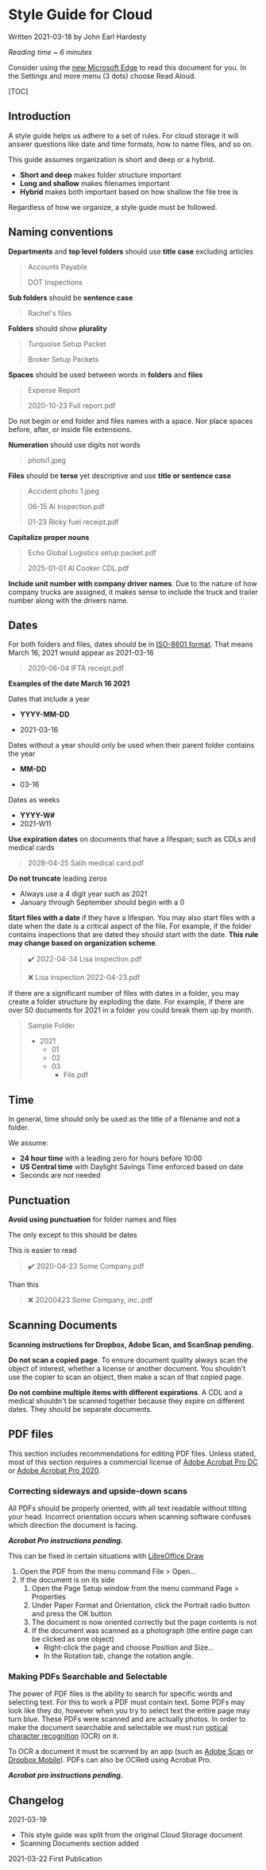 # Style Guide for Cloud

Written 2021-03-18 by John Earl Hardesty

*Reading time ~ 6 minutes*

Consider using the [new Microsoft Edge](https://www.microsoft.com/en-us/edge/features) to read this document for you. In the Settings and more menu (3 dots) choose Read Aloud. 

[TOC]

## Introduction

A style guide helps us adhere to a set of rules. For cloud storage it will answer questions like date and time formats, how to name files, and so on. 

This guide assumes organization is short and deep or a hybrid.  

* **Short and deep** makes folder structure important 
* **Long and shallow** makes filenames important
* **Hybrid** makes both important based on how shallow the file tree is

Regardless of how we organize, a style guide must be followed. 

## Naming conventions

**Departments** and **top level folders** should use **title case** excluding articles

> Accounts Payable
>
> DOT Inspections

**Sub folders** should be **sentence case**

> Rachel's files

**Folders** should show **plurality**

> Turquoise Setup Packet
>
> Broker Setup Packets

**Spaces** should be used between words in **folders** and **files**

> Expense Report
>
> 2020-10-23 Full report.pdf

Do not begin or end folder and files names with a space. Nor place spaces before, after, or inside file extensions. 

**Numeration** should use digits not words

> photo1.jpeg

**Files** should be **terse** yet descriptive and use **title or sentence case**

> Accident photo 1.jpeg
>
> 06-15 Al Inspection.pdf
>
> 01-23 Ricky fuel receipt.pdf

**Capitalize proper nouns**

> Echo Global Logistics setup packet.pdf
>
> 2025-01-01 Al Cooker CDL.pdf

**Include unit number with company driver names**. Due to the nature of how company trucks are assigned, it makes sense to include the truck and trailer number along with the drivers name. 

## Dates

For both folders and files, dates should be in [ISO-8601 format](https://en.wikipedia.org/wiki/ISO_8601). That means March 16, 2021 would appear as 2021-03-16

> 2020-06-04 IFTA receipt.pdf

**Examples of the date March 16 2021**

Dates that include a year

* **YYYY-MM-DD**

* 2021-03-16

Dates without a year should only be used when their parent folder contains the year

* **MM-DD**

* 03-16

Dates as weeks

* **YYYY-W#**
* 2021-W11

**Use expiration dates** on documents that have a lifespan; such as CDLs and medical cards

> 2028-04-25 Salih medical card.pdf

**Do not truncate** leading zeros

* Always use a 4 digit year such as 2021
* January through September should begin with a 0

**Start files with a date** if they have a lifespan. You may also start files with a date when the date is a critical aspect of the file. For example, if the folder contains inspections that are dated they should start with the date. **This rule may change based on organization scheme**.

> ✔️ 2022-04-34 Lisa inspection.pdf
>
> ❌ Lisa inspection 2022-04-23.pdf

If there are a significant number of files with dates in a folder, you may create a folder structure by exploding the date. For example, if there are over 50 documents for 2021 in a folder you could break them up by month.

> Sample Folder
>
> * 2021
>   * 01
>   * 02
>   * 03
>     * File.pdf

## Time

In general, time should only be used as the title of a filename and not a folder.

We assume:

* **24 hour time** with a leading zero for hours before 10:00
* **US Central time** with Daylight Savings Time enforced based on date
* Seconds are not needed

## Punctuation

**Avoid using punctuation** for folder names and files

The only except to this should be dates

This is easier to read

> ✔️ 2020-04-23 Some Company.pdf 

Than this

> ❌ 20200423 Some Company, inc..pdf 

## Scanning Documents

**Scanning instructions for Dropbox, Adobe Scan, and ScanSnap pending.**

**Do not scan a copied page**. To ensure document quality always scan the object of interest, whether a license or another document. You shouldn't use the copier to scan an object, then make a scan of that copied page. 

**Do not combine multiple items with different expirations**. A CDL and a medical shouldn't be scanned together because they expire on different dates. They should be separate documents.



## PDF files

This section includes recommendations for editing PDF files. Unless stated, most of this section requires a commercial license of [Adobe Acrobat Pro DC](https://acrobat.adobe.com/us/en/acrobat/acrobat-pro.html) or [Adobe Acrobat Pro 2020](https://www.adobe.com/products/catalog.html#category=pdf).

### Correcting sideways and upside-down scans

All PDFs should be properly oriented, with all text readable without tilting your head. Incorrect orientation occurs when scanning software confuses which direction the document is facing. 

***Acrobat Pro instructions pending.***

This can be fixed in certain situations with [LibreOffice Draw](https://www.libreoffice.org/discover/draw/)

1. Open the PDF from the menu command File > Open...
2. If the document is on its side
   1. Open the Page Setup window from the menu command Page > Properties
   2. Under Paper Format and Orientation, click the Portrait radio button and press the OK button
   3. The document is now oriented correctly but the page contents is not
   4. If the document was scanned as a photograph (the entire page can be clicked as one object)
      * Right-click the page and choose Position and Size...
      * In the Rotation tab, change the rotation angle.

### Making PDFs Searchable and Selectable

The power of PDF files is the ability to search for specific words and selecting text. For this to work a PDF must contain text. Some PDFs may look like they do, however when you try to select text the entire page may turn blue. These PDFs were scanned and are actually photos. In order to make the document searchable and selectable we must run [optical character recognition](https://en.wikipedia.org/wiki/Optical_character_recognition) (OCR) on it.

To OCR a document it must be scanned by an app (such as [Adobe Scan](https://acrobat.adobe.com/us/en/mobile/scanner-app.html) or [Dropbox Mobile](https://help.dropbox.com/installs-integrations/mobile/document-scanning)). PDFs can also be OCRed using Acrobat Pro.

***Acrobat pro instructions pending.***

## Changelog

2021-03-19

* This style guide was split from the original Cloud Storage document
* Scanning Documents section added

2021-03-22 First Publication



